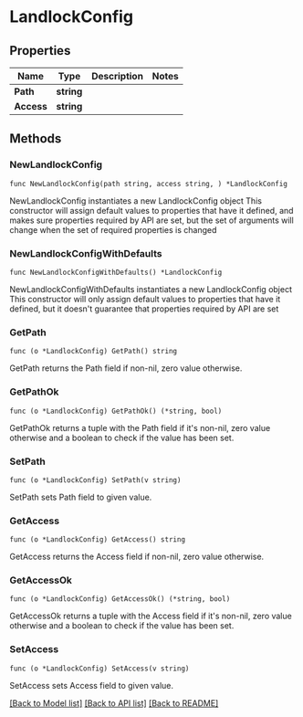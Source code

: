 # LandlockConfig

## Properties

Name | Type | Description | Notes
------------ | ------------- | ------------- | -------------
**Path** | **string** |  | 
**Access** | **string** |  | 

## Methods

### NewLandlockConfig

`func NewLandlockConfig(path string, access string, ) *LandlockConfig`

NewLandlockConfig instantiates a new LandlockConfig object
This constructor will assign default values to properties that have it defined,
and makes sure properties required by API are set, but the set of arguments
will change when the set of required properties is changed

### NewLandlockConfigWithDefaults

`func NewLandlockConfigWithDefaults() *LandlockConfig`

NewLandlockConfigWithDefaults instantiates a new LandlockConfig object
This constructor will only assign default values to properties that have it defined,
but it doesn't guarantee that properties required by API are set

### GetPath

`func (o *LandlockConfig) GetPath() string`

GetPath returns the Path field if non-nil, zero value otherwise.

### GetPathOk

`func (o *LandlockConfig) GetPathOk() (*string, bool)`

GetPathOk returns a tuple with the Path field if it's non-nil, zero value otherwise
and a boolean to check if the value has been set.

### SetPath

`func (o *LandlockConfig) SetPath(v string)`

SetPath sets Path field to given value.


### GetAccess

`func (o *LandlockConfig) GetAccess() string`

GetAccess returns the Access field if non-nil, zero value otherwise.

### GetAccessOk

`func (o *LandlockConfig) GetAccessOk() (*string, bool)`

GetAccessOk returns a tuple with the Access field if it's non-nil, zero value otherwise
and a boolean to check if the value has been set.

### SetAccess

`func (o *LandlockConfig) SetAccess(v string)`

SetAccess sets Access field to given value.



[[Back to Model list]](../README.md#documentation-for-models) [[Back to API list]](../README.md#documentation-for-api-endpoints) [[Back to README]](../README.md)


